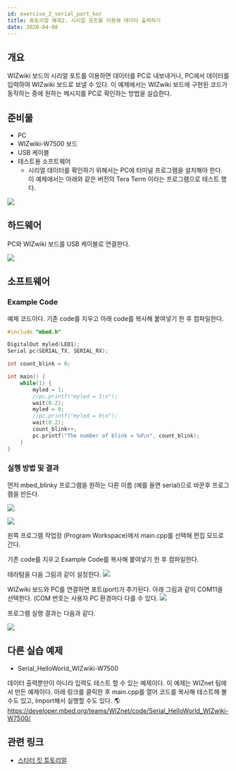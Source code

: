 ```yaml
---
id: exercise_2_serial_port_kor
title: 튜토리얼 예제2. 시리얼 포트를 이용해 데이터 출력하기
date: 2020-04-08
---
```


## 개요

WIZwiki 보드의 시리얼 포트를 이용하면 데이터를 PC로 내보내거나, PC에서 데이터를 입력하여 WIZwiki 보드로 보낼 수
있다. 이 예제에서는 WIZwiki 보드에 구현된 코드가 동작하는 중에 원하는 메시지를 PC로 확인하는 방법을 실습한다.

## 준비물

  - PC
  - WIZwiki-W7500 보드
  - USB 케이블
  - 테스트용 소프트웨어
    * 시리얼 데이터를 확인하기 위해서는 PC에 터미널 프로그램을 설치해야 한다. 이 예제에서는 아래와 같은 버전의 Tera Term 이라는 프로그램으로 테스트 했다.


![](/img/products/wizwiki_mbed_kit/kit_en/2_teraterm.png)

## 하드웨어

PC와 WIZwiki 보드를 USB 케이블로 연결한다.

![](/img/products/wizwiki_mbed_kit/kit_en/bd_usb_connected.jpg)

## 소프트웨어

### Example Code

예제 코드이다. 기존 code를 지우고 아래 code를 복사해 붙여넣기 한 후 컴파일한다.

``` c
#include "mbed.h"

DigitalOut myled(LED1);
Serial pc(SERIAL_TX, SERIAL_RX);

int count_blink = 0;

int main() {
    while(1) {
        myled = 1;
        //pc.printf("myled = 1\n");
        wait(0.2);
        myled = 0;
        //pc.printf("myled = 0\n");
        wait(0.2);
        count_blink++;
        pc.printf("The number of blink = %d\n", count_blink);
    }
}
```
### 실행 방법 및 결과

먼저 mbed\_blinky 프로그램을 원하는 다른 이름 (예를 들면 serial)으로 바꾼후 프로그램을 만든다.

![](/img/products/wizwiki_mbed_kit/kit_en/2a.png)

![](/img/products/wizwiki_mbed_kit/kit_en/2b.png)

왼쪽 프로그램 작업장 (Program Workspace)에서 main.cpp를 선택해 편집 모드로 간다.

기존 code를 지우고 Example Code를 복사해 붙여넣기 한 후 컴파일한다.

테라텀을 다음 그림과 같이 설정한다. ![](/img/products/wizwiki_mbed_kit/kit_en/2c.png)

WIZwiki 보드와 PC를 연결하면 포트(port)가 추가된다. 아래 그림과 같이 COM11을 선택한다. (COM 번호는 사용자
PC 환경마다 다를 수 있다. ![](/img/products/wizwiki_mbed_kit/kit_en/2d.png)

프로그램 실행 결과는 다음과 같다.

![](/img/products/wizwiki_mbed_kit/kit_en/2e.png)

## 다른 실습 예제

  - Serial\_HelloWorld\_WIZwiki-W7500

데이터 출력뿐만이 아니라 입력도 테스트 할 수 있는 예제이다. 이 예제는 WIZnet 팀에서 만든 예제이다. 아래 링크를 클릭한
후 main.cpp를 열어 코드를 복사해 테스트해 볼 수도 있고, Import해서 실행할 수도 있다.
🌎<https://developer.mbed.org/teams/WIZnet/code/Serial_HelloWorld_WIZwiki-W7500/>

## 관련 링크

   * [스타터 킷 튜토리얼](tutorial_kor)